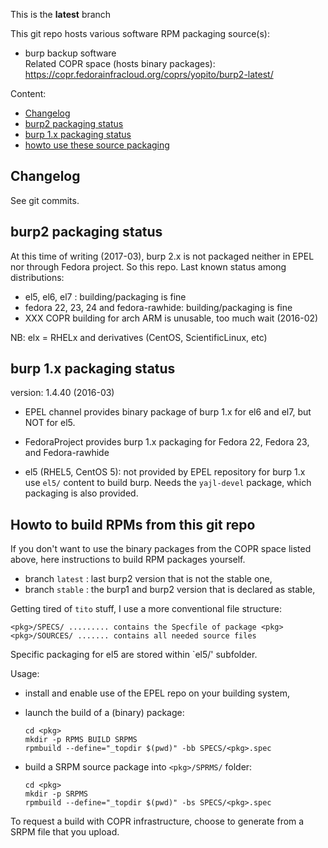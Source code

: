 
This is the **latest** branch

This git repo hosts various software RPM packaging source(s):

* burp backup software  
    Related COPR space (hosts binary packages): https://copr.fedorainfracloud.org/coprs/yopito/burp2-latest/

Content:

* [Changelog](#changelog)
* [burp2 packaging status](#burp2-packaging-status)
* [burp 1.x packaging status](#burp-1x-packaging-status)
* [howto use these source packaging](#howto-use-these-source-packaging)


## Changelog

See git commits.

## burp2 packaging status

At this time of writing (2017-03), burp 2.x is not packaged neither in EPEL nor through Fedora project. So this repo. 
Last known status among distributions: 

* el5, el6, el7 : building/packaging is fine
* fedora 22, 23, 24 and fedora-rawhide: building/packaging is fine
* XXX COPR building for arch ARM is unusable, too much wait (2016-02)

NB: elx = RHELx and derivatives  (CentOS, ScientificLinux, etc)


## burp 1.x packaging status

version: 1.4.40 (2016-03)

* EPEL channel provides binary package of burp 1.x for el6 and el7, but NOT for el5.
* FedoraProject provides burp 1.x packaging for Fedora 22, Fedora 23, and Fedora-rawhide

* el5 (RHEL5, CentOS 5): not provided by EPEL repository for burp 1.x  
  use `el5/` content to build burp. Needs the `yajl-devel` package, which packaging is also provided.


## Howto to build RPMs from this git repo

If you don't want to use the binary packages from the COPR space listed above,
here instructions to build RPM packages yourself.

* branch `latest` : last burp2 version that is not the stable one,
* branch `stable` : the burp1 and burp2 version that is declared as stable,

Getting tired of `tito` stuff, I use a more conventional file structure:

```
<pkg>/SPECS/ ......... contains the Specfile of package <pkg>
<pkg>/SOURCES/ ....... contains all needed source files
```

Specific packaging for el5 are stored within `el5/' subfolder.

Usage: 

* install and enable use of the EPEL repo on your building system,

* launch the build of a (binary) package:  
    ```
    cd <pkg>
    mkdir -p RPMS BUILD SRPMS
    rpmbuild --define="_topdir $(pwd)" -bb SPECS/<pkg>.spec
    ```

* build a SRPM source package into `<pkg>/SPRMS/` folder:  
    ```
    cd <pkg>
    mkdir -p SRPMS
    rpmbuild --define="_topdir $(pwd)" -bs SPECS/<pkg>.spec
    ```

To request a build with COPR infrastructure, choose to generate from a SRPM file that you upload. 
